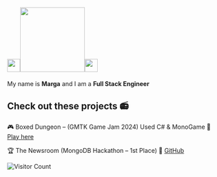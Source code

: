 <h1><img src="https://media.giphy.com/media/QvjeXTz8HXFWyMfpvx/giphy.gif" width="30"/><img src="https://media.giphy.com/media/Niyk3I37xmdLU1HL8t/giphy.gif" width="150"/><img src="https://media.giphy.com/media/QvjeXTz8HXFWyMfpvx/giphy.gif" width="30"/></h1>

My name is **Marga** and I am a **Full Stack Engineer**

## Check out these projects :radio:
🎮 Boxed Dungeon – (GMTK Game Jam 2024) Used C# & MonoGame
🔗 [Play here](https://margacampos.itch.io/boxed-dungeon)

🏆 The Newsroom (MongoDB Hackathon – 1st Place)
🔗 [GitHub](https://github.com/margacampos/MongoDB-hackathon-2022)


![Visitor Count](https://profile-counter.glitch.me/margacampos/count.svg)

